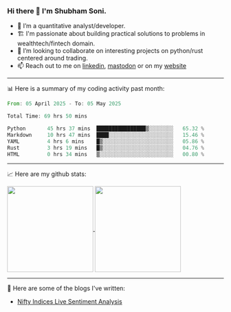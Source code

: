 ### Hi there 👋 I'm Shubham Soni.

- 🔭 I’m a quantitative analyst/developer.
- 🏗 I'm passionate about building practical solutions to problems in wealthtech/fintech domain.
- 👯 I’m looking to collaborate on interesting projects on python/rust centered around trading.
- 📫 Reach out to me on [linkedin](https://linkedin.com/in/shubxam), <a rel="me" href="https://mastodon.social/@shubxam">mastodon</a> or on my [website](https://shubxam.tech)

---

📊 Here is a summary of my coding activity past month:

<!--START_SECTION:waka-->

```rust
From: 05 April 2025 - To: 05 May 2025

Total Time: 69 hrs 50 mins

Python       45 hrs 37 mins  ████████████████▒░░░░░░░░   65.32 %
Markdown     10 hrs 47 mins  ████░░░░░░░░░░░░░░░░░░░░░   15.46 %
YAML         4 hrs 6 mins    █▒░░░░░░░░░░░░░░░░░░░░░░░   05.86 %
Rust         3 hrs 19 mins   █▒░░░░░░░░░░░░░░░░░░░░░░░   04.76 %
HTML         0 hrs 34 mins   ▒░░░░░░░░░░░░░░░░░░░░░░░░   00.80 %
```

<!--END_SECTION:waka-->

---

📈 Here are my github stats:

<a href="https://github.com/shubxam">
  <img height=200 align="center" src="https://github-readme-stats.vercel.app/api/?username=shubxam&theme=dark&show=prs_merged_percentage&hide_rank=true&disable_animations=true&card_width=450" />
</a>
<a href="https://github.com/shubxam">
  <img height=200 align="center" src="https://github-readme-stats.vercel.app/api/top-langs/?username=shubxam&hide=HTML,CSS,Jupyter%20Notebook,Dart&size_weight=0.5&count_weight=0.5&hide_progress=true&card_width=100" />
</a>

---

📝 Here are some of the blogs I've written:

<!-- BLOG-POST-LIST:START -->
- [Nifty Indices Live Sentiment Analysis](https://shubxam.tech/nifty-indices-live-sentiment-analysis/)
<!-- BLOG-POST-LIST:END -->
